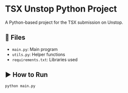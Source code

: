 # TSX Unstop Python Project

A Python-based project for the TSX submission on Unstop.

## 📂 Files
- `main.py`: Main program
- `utils.py`: Helper functions
- `requirements.txt`: Libraries used

## ▶️ How to Run
```bash
python main.py
